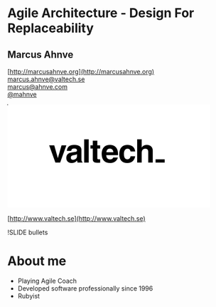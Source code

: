 <!SLIDE center>

Agile Architecture - Design For Replaceability
==============================================

## Marcus Ahnve
[http://marcusahnve.org](http://marcusahnve.org)  
[marcus.ahnve@valtech.se](mailto:marcus.ahnve@valtech.se)  
[marcus@ahnve.com](mailto:marcus@ahnve.com)  
[@mahnve](http://www.twitter.com/mahnve)  

![Valtech](valtech_logo.png)

[http://www.valtech.se](http://www.valtech.se)

!SLIDE bullets

# About me 

* Playing Agile Coach
* Developed software professionally since 1996
* Rubyist

